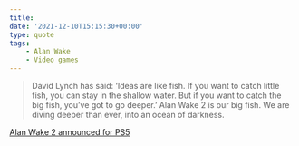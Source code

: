 ```yaml
---
title:
date: '2021-12-10T15:15:30+00:00'
type: quote
tags:
    - Alan Wake
    - Video games
---
```


> David Lynch has said: ‘Ideas are like fish. If you want to catch little fish, you can stay in the shallow water. But if you want to catch the big fish, you’ve got to go deeper.’ Alan Wake 2 is our big fish. We are diving deeper than ever, into an ocean of darkness.

[Alan Wake 2 announced for PS5](https://blog.playstation.com/2021/12/09/alan-wake-2-announced-for-ps5/)